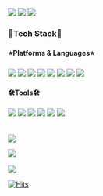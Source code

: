 <img src="https://capsule-render.vercel.app/api?type=waving&color=58ACFA&height=150&section=header" />
<img src="https://capsule-render.vercel.app/api?type=waving&color=FFFFFF&height=80&section=header&text=Yuseob%20GitHub" />
<img src="https://capsule-render.vercel.app/api?type=waving&color=58ACFA&height=150&section=footer" />

### 📖Tech Stack📖
#### ⭐Platforms & Languages⭐
<div align="left">
<img src="https://img.shields.io/badge/Java-08088A?style=flat&logo=JAVA&logoColor=white"/>
<img src="https://img.shields.io/badge/HTML5-E34F26?style=flat&logo=HTML5&logoColor=white"/>
<img src="https://img.shields.io/badge/CSS3-1572B6?style=flat&logo=CSS3&logoColor=white"/>
<img src="https://img.shields.io/badge/JavaScript-F7DF1E?style=flat&logo=javascript&logoColor=white"/>
<img src="https://img.shields.io/badge/jQuery-0769AD?style=flat&logo=jquery&logoColor=white"/>
<img src="https://img.shields.io/badge/SpringBoot-6DB33F?style=flat&logo=springboot&logoColor=white"/>
<img src="https://img.shields.io/badge/SpringSecurity-6DB33F?style=flat&logo=springsecurity&logoColor=white"/>
<img src="https://img.shields.io/badge/MariaDB-003545?style=flat&logo=mariadb&logoColor=white"/>
</div>

#### 🛠️Tools🛠️
<div align="left">
<img src="https://img.shields.io/badge/Eclipse%20IDE-2C2255?style=flat&logo=eclipseide&logoColor=white"/>
<img src="https://img.shields.io/badge/Visual%20Studio%20Code-007ACC?style=flat&logo=visualstudiocode&logoColor=white"/>
<img src="https://img.shields.io/badge/IntelliJ%20IDEA-000000?style=flat&logo=intellijidea&logoColor=white"/>
<img src="https://img.shields.io/badge/Apache%20Tomcat-F8DC75?style=flat&logo=apachetomcat&logoColor=white"/>
<img src="https://img.shields.io/badge/GitHub-181717?style=flat&logo=github&logoColor=white"/>
<img src="https://img.shields.io/badge/Postman-FF6C37?style=flat&logo=postman&logoColor=white"/>
</div>
<br><br>

<a href="https://limyuseob.github.io/portfolio/">
<img src="https://img.shields.io/badge/Portfolio-F5C300?style=flat&logo=spreaker&logoColor=white"/>
</a>

<img src="https://github-readme-stats.vercel.app/api/top-langs/?username=LimYuseob&layout=compact"><br><br>
<img src="https://github-readme-stats.vercel.app/api?username=LimYuseob&show_icons=true">

[![Hits](https://hits.seeyoufarm.com/api/count/incr/badge.svg?url=https%3A%2F%2Fgithub.com%2FLimYuseob&count_bg=%2379C83D&title_bg=%23555555&icon=&icon_color=%23E7E7E7&title=hits&edge_flat=false)](https://hits.seeyoufarm.com)
